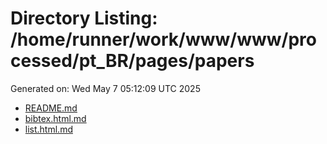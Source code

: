 # Directory Listing: /home/runner/work/www/www/processed/pt_BR/pages/papers
Generated on: Wed May  7 05:12:09 UTC 2025

- [README.md](README.md)
- [bibtex.html.md](bibtex.html.md)
- [list.html.md](list.html.md)

